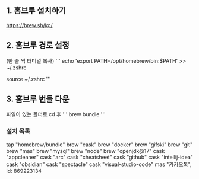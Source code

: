 ## 1. 홈브루 설치하기
https://brew.sh/ko/

## 2. 홈브루 경로 설정
(한 줄 씩 터미널 복사)
'''
echo 'export PATH=/opt/homebrew/bin:$PATH' >> ~/.zshrc

source ~/.zshrc
'''

## 3. 홈브루 번들 다운
파일이 있는 폴더로 cd 후
'''
brew bundle
'''

### 설치 목록
tap "homebrew/bundle"
brew "cask"
brew "docker"
brew "gifski"
brew "git"
brew "mas"
brew "mysql"
brew "node"
brew "openjdk@17"
cask "appcleaner"
cask "arc"
cask "cheatsheet"
cask "github"
cask "intellij-idea"
cask "obsidian"
cask "spectacle"
cask "visual-studio-code"
mas "카카오톡", id: 869223134
